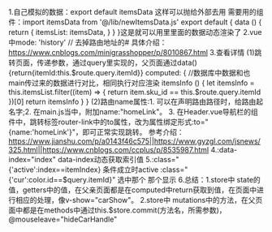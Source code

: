 1.自己模拟的数据：export default itemsData   这样可以抛给外部去用
  需要用的组件：import itemsData from '@/lib/newItemsData.js'
               export default {
                  data () {
                    return {
                      itemsList: itemsData,
                    }
                  }
                 }这是就可以用里里面的数据动态渲染了
2.vue中mode: 'history'   //	去掉路由地址的#
具体介绍：https://www.cnblogs.com/minigrasshopper/p/8010867.html
3.<router-link :to="{name: 'Item', query: {itemId:item.sku_info[itemIndex].sku_id}}">查看详情</router-link>
   (1)跳转页面，传递参数，通过query里实现的，父页面通过data(){return{itemId:this.$route.query.itemId}}
      computed: {
        //数据库中数据和也main传过来的数据进行对比，相同执行对应渲染
        itemsInfo () {
          let itemsInfo = this.itemsList.filter((item) => {
            return item.sku_id == this.$route.query.itemId
          })[0]
          return itemsInfo
         }
    }
   (2)路由name属性:1. 可以在声明路由路径时，给路由起名字;2. 在main.js当中，附加name:"homeLink"。
                  3. 在Header.vue导航栏的组件中，跳转标签router-link中的to属性，改为属性绑定形式:to="{name:'homeLink'}"，即可正常实现跳转。
     参考介绍：https://www.jianshu.com/p/a0143f46c575||https://www.gyzgl.com/jsnews/325.html||https://www.cnblogs.com/ccplus/p/8535987.html
 4.:data-index="index"  data-index动态获取索引值
 5.:class="{'active':index==itemIndex}  条件成立时active
   :class="{'cur':color.id==$query.itemId}"   选中那个  那个显示
 6.总结：1.store中 state的值，getters中的值，在父亲页面都是在computed中return获取到值，在页面中进行相应的处理，像v-show="carShow"。
	      2.store中 mutations中的方法，在父页面中都是在methods中通过this.$store.commit(方法名，所需参数)，@mouseleave="hideCarHandle"
